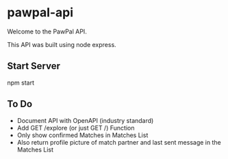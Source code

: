 # pawpal-api
Welcome to the PawPal API.

This API was built using node express.

## Start Server
npm start

## To Do
- Document API with OpenAPI (industry standard)
- Add GET /explore (or just GET /) Function
- Only show confirmed Matches in Matches List
- Also return profile picture of match partner and last sent message in the Matches List

